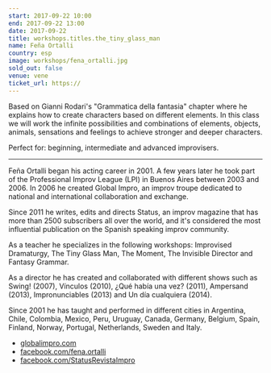 ```yaml
---
start: 2017-09-22 10:00
end: 2017-09-22 13:00
date: 2017-09-22
title: workshops.titles.the_tiny_glass_man
name: Feña Ortalli 
country: esp 
image: workshops/fena_ortalli.jpg
sold_out: false
venue: vene
ticket_url: https://
---
```


Based on Gianni Rodari's "Grammatica della fantasia" chapter where he explains
how to create characters based on different elements. In this class we will
work the infinite possibilities and combinations of elements, objects, animals,
sensations and feelings to achieve stronger and deeper characters.

Perfect for: beginning, intermediate and advanced improvisers.

---

Feña Ortalli began his acting career in 2001. A few years later he took part of
the Professional Improv League (LPI) in Buenos Aires between 2003 and 2006.
In 2006 he created Global Impro, an improv troupe dedicated to national and
international collaboration and exchange.

Since 2011 he writes, edits and directs Status, an improv magazine that has more
than 2500 subscribers all over the world, and it's considered the most influential
publication on the Spanish speaking improv community.

As a teacher he specializes in the following workshops: Improvised Dramaturgy,
The Tiny Glass Man, The Moment, The Invisible Director and Fantasy Grammar.

As a director he has created and collaborated with different shows such as
Swing! (2007), Vínculos (2010), ¿Qué había una vez? (2011), Ampersand (2013),
Impronunciables (2013) and Un día cualquiera (2014).

Since 2001 he has taught and performed in different cities in Argentina, Chile,
Colombia, Mexico, Peru, Uruguay, Canada, Germany, Belgium, Spain, Finland, Norway,
Portugal, Netherlands, Sweden and Italy.

- [globalimpro.com](http://www.globalimpro.com)
- [facebook.com/fena.ortalli](https://www.facebook.com/fena.ortalli)
- [facebook.com/StatusRevistaImpro](https://www.facebook.com/StatusRevistaImpro)
